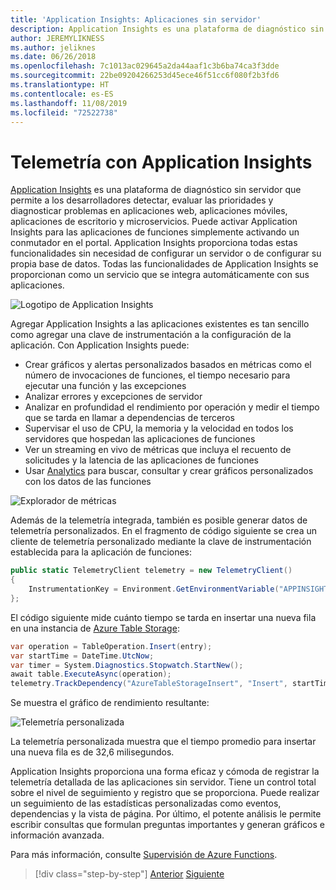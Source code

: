```yaml
---
title: 'Application Insights: Aplicaciones sin servidor'
description: Application Insights es una plataforma de diagnóstico sin servidor que permite a los desarrolladores detectar, evaluar las prioridades y diagnosticar problemas en aplicaciones web, aplicaciones móviles, aplicaciones de escritorio y microservicios.
author: JEREMYLIKNESS
ms.author: jeliknes
ms.date: 06/26/2018
ms.openlocfilehash: 7c1013ac029645a2da44aaf1c3b6ba74ca3f3dde
ms.sourcegitcommit: 22be09204266253d45ece46f51cc6f080f2b3fd6
ms.translationtype: HT
ms.contentlocale: es-ES
ms.lasthandoff: 11/08/2019
ms.locfileid: "72522738"
---
```

# <a name="telemetry-with-application-insights"></a>Telemetría con Application Insights

[Application Insights](https://docs.microsoft.com/azure/application-insights) es una plataforma de diagnóstico sin servidor que permite a los desarrolladores detectar, evaluar las prioridades y diagnosticar problemas en aplicaciones web, aplicaciones móviles, aplicaciones de escritorio y microservicios. Puede activar Application Insights para las aplicaciones de funciones simplemente activando un conmutador en el portal. Application Insights proporciona todas estas funcionalidades sin necesidad de configurar un servidor o de configurar su propia base de datos. Todas las funcionalidades de Application Insights se proporcionan como un servicio que se integra automáticamente con sus aplicaciones.

![Logotipo de Application Insights](./media/application-insights-logo.png)

Agregar Application Insights a las aplicaciones existentes es tan sencillo como agregar una clave de instrumentación a la configuración de la aplicación. Con Application Insights puede:

- Crear gráficos y alertas personalizados basados en métricas como el número de invocaciones de funciones, el tiempo necesario para ejecutar una función y las excepciones
- Analizar errores y excepciones de servidor
- Analizar en profundidad el rendimiento por operación y medir el tiempo que se tarda en llamar a dependencias de terceros
- Supervisar el uso de CPU, la memoria y la velocidad en todos los servidores que hospedan las aplicaciones de funciones
- Ver un streaming en vivo de métricas que incluya el recuento de solicitudes y la latencia de las aplicaciones de funciones
- Usar [Analytics](https://docs.microsoft.com/azure/application-insights/app-insights-analytics) para buscar, consultar y crear gráficos personalizados con los datos de las funciones

![Explorador de métricas](./media/metrics-explorer.png)

Además de la telemetría integrada, también es posible generar datos de telemetría personalizados. En el fragmento de código siguiente se crea un cliente de telemetría personalizado mediante la clave de instrumentación establecida para la aplicación de funciones:

```csharp
public static TelemetryClient telemetry = new TelemetryClient()
{
    InstrumentationKey = Environment.GetEnvironmentVariable("APPINSIGHTS_INSTRUMENTATIONKEY")
};
```

El código siguiente mide cuánto tiempo se tarda en insertar una nueva fila en una instancia de [Azure Table Storage](https://docs.microsoft.com/azure/cosmos-db/table-storage-overview):

```csharp
var operation = TableOperation.Insert(entry);
var startTime = DateTime.UtcNow;
var timer = System.Diagnostics.Stopwatch.StartNew();
await table.ExecuteAsync(operation);
telemetry.TrackDependency("AzureTableStorageInsert", "Insert", startTime, timer.Elapsed, true);
```

Se muestra el gráfico de rendimiento resultante:

![Telemetría personalizada](./media/custom-telemetry.png)

La telemetría personalizada muestra que el tiempo promedio para insertar una nueva fila es de 32,6 milisegundos.

Application Insights proporciona una forma eficaz y cómoda de registrar la telemetría detallada de las aplicaciones sin servidor. Tiene un control total sobre el nivel de seguimiento y registro que se proporciona. Puede realizar un seguimiento de las estadísticas personalizadas como eventos, dependencias y la vista de página. Por último, el potente análisis le permite escribir consultas que formulan preguntas importantes y generan gráficos e información avanzada.

Para más información, consulte [Supervisión de Azure Functions](https://docs.microsoft.com/azure/azure-functions/functions-monitoring).

>[!div class="step-by-step"]
>[Anterior](azure-functions.md)
>[Siguiente](logic-apps.md)
